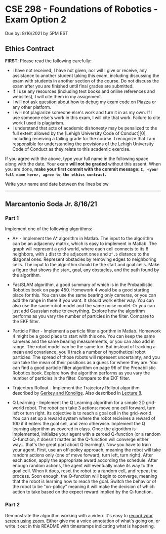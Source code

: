 # CSE 298 - Foundations of Robotics - Exam Option 2
Due by: 8/16/2021 by 5PM EST

## Ethics Contract

**FIRST**: Please read the following carefully:

- I have not received, I have not given, nor will I give or receive, any assistance to another student taking this exam, including discussing the exam with students in another section of the course. Do not discuss the exam after you are finished until final grades are submitted.
- If I use any resources (including text books and online references and websites), I will cite them in my assignment.
- I will not ask question about how to debug my exam code on Piazza or any other platform.
- I will not plagiarize someone else's work and turn it in as my own. If I use someone else's work in this exam, I will cite that work. Failure to cite work I used is plagiarism.
- I understand that acts of academic dishonesty may be penalized to the full extent allowed by the [Lehigh University Code of Conduct][0], including receiving a failing grade for the course. I recognize that I am responsible for understanding the provisions of the Lehigh University Code of Conduct as they relate to this academic exercise.

If you agree with the above, type your full name in the following space along with the date. Your exam **will not be graded** without this assent. When you are done, **make your first commit with the commit message: `I, <your full name here>, agree to the ethics contract`.**

Write your name and date between the lines below

---------------------------------------------
Marcantonio Soda Jr. 8/16/21
---------------------------------------------

### Part 1

Implement one of the following algorithms:

- A* - Implement the A* algorithm in Matlab. The input to the algorithm can be an adjacency matrix, which is easy to implement in Matlab. The graph will represent a grid world, where each cell connects to its 8 neighbors, with `1` dist to the adjacent ones and `2^.5` distance to the diagonal ones. Represent obstacles by removing edges to neighboring cells. The input to the algorithm should be the start and goal cells. Make a figure that shows the start, goal, any obstacles, and the path found by the algorithm.

- FastSLAM algorithm, a good summary of which is in the Probabilistic Robotics book on page 450. Homework 4 would be a good starting place for this. You can use the same bearing only cameras, or you can add the range in there if you want. It should work either way. You can also use the same robot model and the same noise model. Or you can just add Gaussian noise to everything. Explore how the algorithm performs as you vary the number of particles in the filter. Compare to the EKF filter.

- Particle Filter - Implement a particle filter algorithm in Matlab. Homework 4 might be a good place to start with this one. You can keep the same cameras and the same bearing measurements, or you can also add in range. The robot model can be the same too. But instead of tracking a mean and covariance, you'll track a number of hypothetical robot particles. The spread of those robots will represent uncertainty, and you can take the mean of their positions as a guess for where they are. You can find a good particle filter algorithm on page 96 of the Probabilistic Robotics book.  Explore how the algorithm performs as you vary the number of particles in the filter. Compare to the EKF filter.

- Trajectory Rollout - Implement the Trajectory Rollout algorithm described by [Gerkey and Konolige](http://citeseerx.ist.psu.edu/viewdoc/download?doi=10.1.1.330.2120&rep=rep1&type=pdf). Also described in [Lecture 8](https://www.youtube.com/watch?v=buEfiJftc0E&list=PL4A2v89SXU3SUUNrwKcE-yy2SX6YQOg_p&index=9&t=0s).

- Q Learning - Implement the Q Learning algorithm for a simple 2D grid-world robot. The robot can take 3 actions: move one cell forward, turn left or turn right. Its objective is to reach a goal cell in the grid-world. You can set up a reward system where the robot recieives a reward of 100 if it enters the goal cell, and zero otherwise. Implement the Q learning algorithm as covered in class. Once the algorithm is implemented, initialize your agent with a zeroed Q-function (or a random Q-function, it doesn't matter as the Q-function will converge either way... that's the great part about Q learning!). Now you have to train your agent. First, use an off-policy approach, meaning the robot will take random actions only (one of move forward, turn left, turn right). After each action, apply the appropriate award according the schedule. After enough random actions, the agent will eventually make its way to the goal cell. When it does, reset the robot to a random cell, and repeat the process. Soon enough, the Q-function will begin to converge, meaning that the robot is learning how to reach the goal. Switch the behavior of the robot to be "on-policy" meaning it will make the decision of which action to take based on the expect reward implied by the Q-function.

### Part 2

Demonstrate the algorithm working with a video. It's easy to [record your screen using zoom](https://support.zoom.us/hc/en-us/articles/201362473-Local-Recording). Either give me a voice annotation of what's going on, or write it out in this README with timestamps indicating what is happening.
